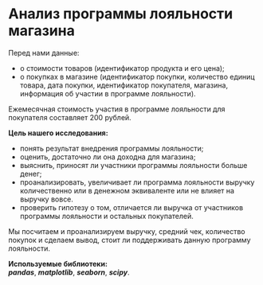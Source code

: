 # Анализ программы лояльности магазина  
  
Перед нами данные:
- о стоимости товаров (идентификатор продукта и его цена);
- о покупках в магазине (идентификатор покупки, количество единиц товара, дата покупки, идентификатор покупателя, магазина, информация об участии в программе лояльности).  
  
Ежемесячная стоимость участия в программе лояльности для покупателя составляет 200 рублей.  
  
**Цель нашего исследования:**  
  
  - понять результат внедрения программы лояльности;
  - оценить, достаточно ли она доходна для магазина;
  - выяснить, приносят ли участники программы лояльности больше денег;
  - проанализировать, увеличивает ли программа лояльности выручку количественно или в денежном эквиваленте или не влияет на выручку вовсе.
  - проверить гипотезу о том, отличается ли выручка от участников программы лояльности и остальных покупателей.
  
Мы посчитаем и проанализируем выручку, средний чек, количество покупок и сделаем вывод, стоит ли поддерживать данную программу лояльности.  
  
**Используемые библиотеки:**   
***pandas***, ***matplotlib***, ***seaborn***, ***scipy***.  
